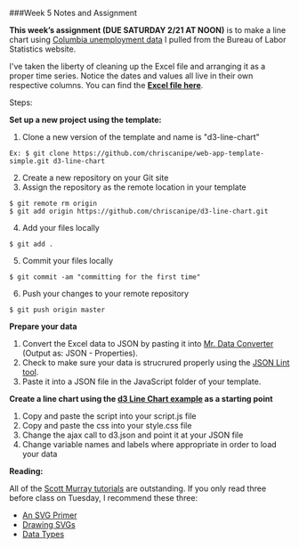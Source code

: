 

###Week 5 Notes and Assignment

**This week’s assignment (DUE SATURDAY 2/21 AT NOON)** is to make a line chart using [Columbia unemployment data](http://data.bls.gov/timeseries/LAUMT291786000000006?data_tool=XGtable) I pulled from the Bureau of Labor Statistics website.

I've taken the liberty of cleaning up the Excel file and arranging it as a proper time series. Notice the dates and values all live in their own respective columns. You can find the [**Excel file here**](https://github.com/chriscanipe/Data-Vis-Spring-2015/tree/master/week-5).

Steps:

**Set up a new project using the template:**

1. Clone a new version of the template and name is "d3-line-chart"
 
 ``` 
 Ex: $ git clone https://github.com/chriscanipe/web-app-template-simple.git d3-line-chart
 ```
2. Create a new repository on your Git site
3. Assign the repository as the remote location in your template

 ```
 $ git remote rm origin
 $ git add origin https://github.com/chriscanipe/d3-line-chart.git
 ```
4. Add your files locally
 
 ```
 $ git add .
 ```
5. Commit your files locally
 
 ```
 $ git commit -am "committing for the first time"
 ```
6. Push your changes to your remote repository
 
 ```
 $ git push origin master
 ```

**Prepare your data**

1. Convert the Excel data to JSON by pasting it into [Mr. Data Converter](http://shancarter.github.io/mr-data-converter/) (Output as: JSON - Properties).
2. Check to make sure your data is strucrured properly using the [JSON Lint tool](http://pro.jsonlint.com/).
3. Paste it into a JSON file in the JavaScript folder of your template.

**Create a line chart using the [d3 Line Chart example](http://bl.ocks.org/mbostock/3883245) as a starting point**

1. Copy and paste the script into your script.js file
2. Copy and paste the css into your style.css file
3. Change the ajax call to d3.json and point it at your JSON file
4. Change variable names and labels where appropriate in order to load your data

**Reading:**

All of the [Scott Murray tutorials](http://alignedleft.com/tutorials) are outstanding. If you only read three before class on Tuesday, I recommend these three:
+ [An SVG Primer](http://alignedleft.com/tutorials/d3/an-svg-primer)
+ [Drawing SVGs](http://alignedleft.com/tutorials/d3/drawing-svgs)
+ [Data Types](http://alignedleft.com/tutorials/d3/data-types)







